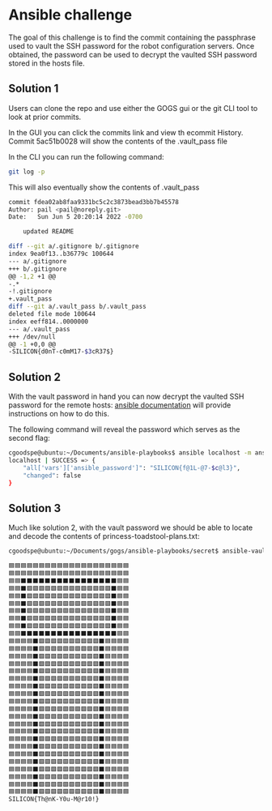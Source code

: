# Ansible challenge

The goal of this challenge is to find the commit containing the passphrase used to vault the SSH password for the robot configuration servers. Once obtained, the password can be used to decrypt the vaulted SSH password stored in the hosts file.

## Solution 1 

Users can clone the repo and use either the GOGS gui or the git CLI tool to look at prior commits. 

In the GUI you can click the commits link and view th ecommit History. Commit 5ac51b0028 will show the contents of the .vault_pass file

In the CLI you can run the following command:

```bash
git log -p
```

This will also eventually show the contents of .vault_pass

```bash
commit fdea02ab8faa9331bc5c2c3873bead3bb7b45578
Author: pail <pail@noreply.git>
Date:   Sun Jun 5 20:20:14 2022 -0700

    updated README

diff --git a/.gitignore b/.gitignore
index 9ea0f13..b36779c 100644
--- a/.gitignore
+++ b/.gitignore
@@ -1,2 +1 @@
-.*
-!.gitignore
+.vault_pass
diff --git a/.vault_pass b/.vault_pass
deleted file mode 100644
index eeff814..0000000
--- a/.vault_pass
+++ /dev/null
@@ -1 +0,0 @@
-SILICON{d0nT-c0mM17-$3cR37$}
```

## Solution 2

With the vault password in hand you can now decrypt the vaulted SSH password for the remote hosts: [ansible documentation](https://docs.ansible.com/ansible/latest/user_guide/vault.html#viewing-encrypted-variables) will provide instructions on how to do this.

The following command will reveal the password which serves as the second flag:

```bash
cgoodspe@ubuntu:~/Documents/ansible-playbooks$ ansible localhost -m ansible.builtin.debug -a var="all['vars']['ansible_password']" -e "@hosts" --vault-id .vault_pass 
localhost | SUCCESS => {
    "all['vars']['ansible_password']": "SILICON{f@1L-@7-$c@l3}",
    "changed": false
}
```

## Solution 3

Much like solution 2, with the vault password we should be able to locate and decode the contents of princess-toadstool-plans.txt:

```bash
cgoodspe@ubuntu:~/Documents/gogs/ansible-playbooks/secret$ ansible-vault view --vault-password-file .vault_pass secret/princess-toadstool-plans.txt 

🟦🟦🟦🟦🟦🟦🟦🟦🟦🟦🟦🟦🟦🟦🟦🟦🟦🟦🟦🟦
🟦🟦🟦🟦🟦🟦🟦🟦🟦🟦🟦🟦🟦🟦🟦🟦🟦🟦🟦🟦
🟦🟦⬛⬛⬛⬛⬛⬛⬛⬛⬛⬛⬛⬛⬛⬛⬛⬛🟦🟦
🟦🟦⬛🟩🟩🟩🟩🟩🟩🟩🟩🟩🟩🟩🟩🟩🟩⬛🟦🟦
🟦🟦⬛🟩🟩🟩🟩🟩🟩🟩🟩🟩🟩🟩🟩🟩🟩⬛🟦🟦
🟦🟦⬛🟩🟩🟩🟩🟩🟩🟩🟩🟩🟩🟩🟩🟩🟩⬛🟦🟦
🟦🟦⬛🟩🟩🟩🟩🟩🟩🟩🟩🟩🟩🟩🟩🟩🟩⬛🟦🟦
🟦🟦⬛🟩🟩🟩🟩🟩🟩🟩🟩🟩🟩🟩🟩🟩🟩⬛🟦🟦
🟦🟦⬛🟩🟩🟩🟩🟩🟩🟩🟩🟩🟩🟩🟩🟩🟩⬛🟦🟦
🟦🟦⬛⬛⬛⬛⬛⬛⬛⬛⬛⬛⬛⬛⬛⬛⬛⬛🟦🟦
🟦🟦🟦🟦⬛🟩🟩🟩🟩🟩🟩🟩🟩🟩🟩⬛🟦🟦🟦🟦
🟦🟦🟦🟦⬛🟩🟩🟩🟩🟩🟩🟩🟩🟩🟩⬛🟦🟦🟦🟦
🟦🟦🟦🟦⬛🟩🟩🟩🟩🟩🟩🟩🟩🟩🟩⬛🟦🟦🟦🟦
🟦🟦🟦🟦⬛🟩🟩🟩🟩🟩🟩🟩🟩🟩🟩⬛🟦🟦🟦🟦
🟦🟦🟦🟦⬛🟩🟩🟩🟩🟩🟩🟩🟩🟩🟩⬛🟦🟦🟦🟦
🟦🟦🟦🟦⬛🟩🟩🟩🟩🟩🟩🟩🟩🟩🟩⬛🟦🟦🟦🟦
🟦🟦🟦🟦⬛🟩🟩🟩🟩🟩🟩🟩🟩🟩🟩⬛🟦🟦🟦🟦
🟦🟦🟦🟦⬛🟩🟩🟩🟩🟩🟩🟩🟩🟩🟩⬛🟦🟦🟦🟦
🟦🟦🟦🟦⬛🟩🟩🟩🟩🟩🟩🟩🟩🟩🟩⬛🟦🟦🟦🟦
🟦🟦🟦🟦⬛🟩🟩🟩🟩🟩🟩🟩🟩🟩🟩⬛🟦🟦🟦🟦
🟦🟦🟦🟦⬛🟩🟩🟩🟩🟩🟩🟩🟩🟩🟩⬛🟦🟦🟦🟦
🟦🟦🟦🟦⬛🟩🟩🟩🟩🟩🟩🟩🟩🟩🟩⬛🟦🟦🟦🟦
🟦🟦🟦🟦⬛🟩🟩🟩🟩🟩🟩🟩🟩🟩🟩⬛🟦🟦🟦🟦
🟦🟦🟦🟦⬛🟩🟩🟩🟩🟩🟩🟩🟩🟩🟩⬛🟦🟦🟦🟦
🟦🟦🟦🟦⬛🟩🟩🟩🟩🟩🟩🟩🟩🟩🟩⬛🟦🟦🟦🟦
🟦🟦🟦🟦⬛🟩🟩🟩🟩🟩🟩🟩🟩🟩🟩⬛🟦🟦🟦🟦
🟦🟦🟦🟦⬛🟩🟩🟩🟩🟩🟩🟩🟩🟩🟩⬛🟦🟦🟦🟦
🟦🟦🟦🟦⬛🟩🟩🟩🟩🟩🟩🟩🟩🟩🟩⬛🟦🟦🟦🟦
🟦🟦🟦🟦⬛🟩🟩🟩🟩🟩🟩🟩🟩🟩🟩⬛🟦🟦🟦🟦
🟦🟦🟦🟦⬛🟩🟩🟩🟩🟩🟩🟩🟩🟩🟩⬛🟦🟦🟦🟦
🟦🟦🟦🟦⬛🟩🟩🟩🟩🟩🟩🟩🟩🟩🟩⬛🟦🟦🟦🟦
SILICON{Th@nK-Y0u-M@r10!}
```
